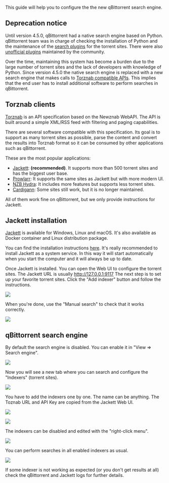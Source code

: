 This guide will help you to configure the the new qBittorrent search engine.

## Deprecation notice

Until version 4.5.0, qBittorrent had a native search engine based on Python. qBittorrent team was in charge of checking the installation of Python and the maintenance of the [search plugins](https://github.com/qbittorrent/search-plugins) for the torrent sites. There were also [unofficial plugins](https://github.com/qbittorrent/search-plugins/wiki/Unofficial-search-plugins) maintained by the community.

Over the time, maintaining this system has become a burden due to the large number of torrent sites and the lack of developers with knowledge of Python.
Since version 4.5.0 the native search engine is replaced with a new search engine that makes calls to [Torznab compatible APIs](https://torznab.github.io/spec-1.3-draft/torznab/Specification-v1.3.html). This implies that the end user has to install additional software to perform searches in qBittorrent.

## Torznab clients

[Torznab](https://torznab.github.io/spec-1.3-draft/torznab/Specification-v1.3.html) is an API specification based on the Newznab WebAPI. The API is built around a simple XML/RSS feed with filtering and paging capabilities.

There are several software compatible with this specification. Its goal is to support as many torrent sites as possible, parse the content and convert the results into Torznab format so it can be consumed by other applications such as qBittorrent. 

These are the most popular applications:
* [Jackett](https://github.com/Jackett/Jackett): **(recommended)**. It supports more than 500 torrent sites and has the biggest user base.
* [Prowlarr](https://github.com/Prowlarr/Prowlarr): It supports the same sites as Jackett but with more modern UI.
* [NZB Hydra](https://github.com/theotherp/nzbhydra2): It includes more features but supports less torrent sites.
* [Cardigann](https://github.com/cardigann/cardigann): Some sites still work, but it is no longer maintained.

All of them work fine on qBittorrent, but we only provide instructions for Jackett.

## Jackett installation
[Jackett](https://github.com/Jackett/Jackett) is available for Windows, Linux and macOS. It's also available as Docker container and Linux distribution package.

You can find the installation instructions [here](https://github.com/Jackett/Jackett#installation-on-windows). It's really recommended to install Jackett as a system service. In this way it will start automatically when you start the computer and it will always be up to date.

Once Jackett is installed. You can open the Web UI to configure the torrent sites. The Jackett URL is usually http://127.0.0.1:9117 The next step is to set up your favorite torrent sites. Click the "Add indexer" button and follow the instructions. 

![](https://i.imgur.com/d8WU007.png)

When you're done, use the "Manual search" to check that it works correctly.

![](https://i.imgur.com/Q9L7vWH.png)

## qBittorrent search engine

By default the search engine is disabled. You can enable it in "View => Search engine".

![](https://i.imgur.com/1GdF59Z.png)

Now you will see a new tab where you can search and configure the "Indexers" (torrent sites).

![](https://i.imgur.com/zV0BY5H.png)

You have to add the indexers one by one. The name can be anything. The Toznab URL and API Key are copied from the Jackett Web UI.

![](https://i.imgur.com/ChdYcEb.png)

![](https://i.imgur.com/nouJlHW.png)

The indexers can be disabled and edited with the "right-click menu".

![](https://i.imgur.com/rezgU0m.png)

You can perform searches in all enabled indexers as usual.

![](https://i.imgur.com/TSVLRtD.png)

If some indexer is not working as expected (or you don't get results at all) check the qBittorrent and Jackett logs for further details.